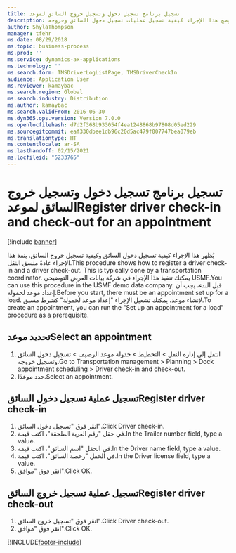 ```yaml
---
title: تسجيل برنامج تسجيل دخول وتسجيل خروج السائق لموعد
description: يوضح هذا الإجراء كيفية تسجيل عمليات تسجيل دخول السائق وخروجه.
author: ShylaThompson
manager: tfehr
ms.date: 08/29/2018
ms.topic: business-process
ms.prod: ''
ms.service: dynamics-ax-applications
ms.technology: ''
ms.search.form: TMSDriverLogListPage, TMSDriverCheckIn
audience: Application User
ms.reviewer: kamaybac
ms.search.region: Global
ms.search.industry: Distribution
ms.author: kamaybac
ms.search.validFrom: 2016-06-30
ms.dyn365.ops.version: Version 7.0.0
ms.openlocfilehash: d7d2f368b933054f4ea1248868b97808d05ed229
ms.sourcegitcommit: eaf330dbee1db96c20d5ac479f007747bea079eb
ms.translationtype: HT
ms.contentlocale: ar-SA
ms.lasthandoff: 02/15/2021
ms.locfileid: "5233765"
---
```

# <a name="register-driver-check-in-and-check-out-for-an-appointment"></a><span data-ttu-id="fa803-103">تسجيل برنامج تسجيل دخول وتسجيل خروج السائق لموعد</span><span class="sxs-lookup"><span data-stu-id="fa803-103">Register driver check-in and check-out for an appointment</span></span>

[!include [banner](../../includes/banner.md)]

<span data-ttu-id="fa803-104">يُظهر هذا الإجراء كيفية تسجيل دخول السائق وكيفية تسجيل خروج السائق. ينفذ هذا الإجراء عادةً منسق النقل.</span><span class="sxs-lookup"><span data-stu-id="fa803-104">This procedure shows how to register a driver check-in and a driver check-out. This is typically done by a transportation coordinator.</span></span> <span data-ttu-id="fa803-105">يمكنك تنفيذ هذا الإجراء في شركة بيانات العرض التوضيحي USMF.</span><span class="sxs-lookup"><span data-stu-id="fa803-105">You can use this procedure in the USMF demo data company.</span></span> <span data-ttu-id="fa803-106">قبل البدء، يجب أن إعداد موعد لحمولة.</span><span class="sxs-lookup"><span data-stu-id="fa803-106">Before you start, there must be an appointment set up for a load.</span></span> <span data-ttu-id="fa803-107">لإنشاء موعد، يمكنك تشغيل الإجراء "إعداد موعد لحمولة" كشرط مسبق.</span><span class="sxs-lookup"><span data-stu-id="fa803-107">To create an appointment, you can run the "Set up an appointment for a load" procedure as a prerequisite.</span></span>


## <a name="select-an-appointment"></a><span data-ttu-id="fa803-108">تحديد موعد</span><span class="sxs-lookup"><span data-stu-id="fa803-108">Select an appointment</span></span>
1. <span data-ttu-id="fa803-109">انتقل إلى إدارة النقل > التخطيط > جدولة موعد الرصيف > تسجيل دخول السائق وتسجيل خروجه‬.</span><span class="sxs-lookup"><span data-stu-id="fa803-109">Go to Transportation management > Planning > Dock appointment scheduling > Driver check-in and check-out.</span></span>
2. <span data-ttu-id="fa803-110">حدد موعدًا.</span><span class="sxs-lookup"><span data-stu-id="fa803-110">Select an appointment.</span></span>

## <a name="register-driver-check-in"></a><span data-ttu-id="fa803-111">تسجيل عملية تسجيل دخول السائق</span><span class="sxs-lookup"><span data-stu-id="fa803-111">Register driver check-in</span></span>
1. <span data-ttu-id="fa803-112">انقر فوق "تسجيل دخول السائق".</span><span class="sxs-lookup"><span data-stu-id="fa803-112">Click Driver check-in.</span></span>
2. <span data-ttu-id="fa803-113">في حقل "‏‫رقم العربة الملحقة‬‬"، اكتب قيمة.</span><span class="sxs-lookup"><span data-stu-id="fa803-113">In the Trailer number field, type a value.</span></span>
3. <span data-ttu-id="fa803-114">في الحقل "اسم السائق"، اكتب قيمة.</span><span class="sxs-lookup"><span data-stu-id="fa803-114">In the Driver name field, type a value.</span></span>
4. <span data-ttu-id="fa803-115">في الحقل "‏رخصة السائق"، اكتب قيمة.</span><span class="sxs-lookup"><span data-stu-id="fa803-115">In the Driver license field, type a value.</span></span>
5. <span data-ttu-id="fa803-116">انقر فوق "موافق".</span><span class="sxs-lookup"><span data-stu-id="fa803-116">Click OK.</span></span>

## <a name="register-driver-check-out"></a><span data-ttu-id="fa803-117">تسجيل عملية تسجيل خروج السائق</span><span class="sxs-lookup"><span data-stu-id="fa803-117">Register driver check-out</span></span>
1. <span data-ttu-id="fa803-118">انقر فوق "تسجيل خروج السائق".</span><span class="sxs-lookup"><span data-stu-id="fa803-118">Click Driver check-out.</span></span>
2. <span data-ttu-id="fa803-119">انقر فوق "موافق".</span><span class="sxs-lookup"><span data-stu-id="fa803-119">Click OK.</span></span>



[!INCLUDE[footer-include](../../../includes/footer-banner.md)]